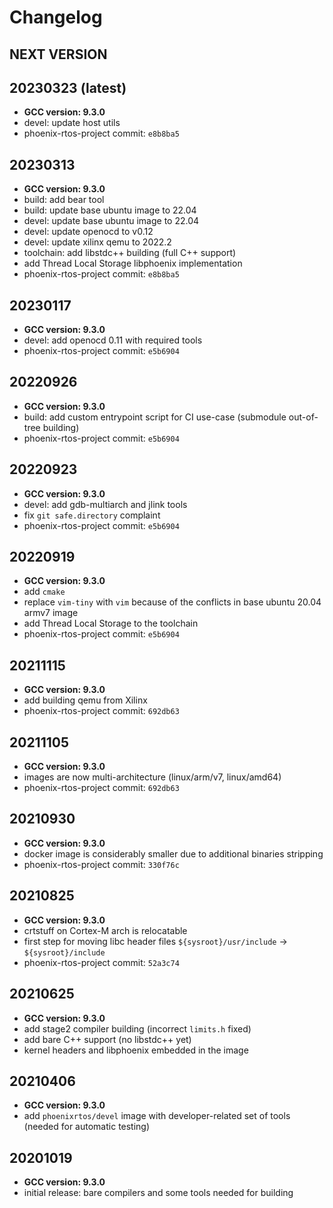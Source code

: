 # Changelog

## NEXT VERSION

## 20230323 (latest)
* **GCC version: 9.3.0**
* devel: update host utils
* phoenix-rtos-project commit: `e8b8ba5`

## 20230313
* **GCC version: 9.3.0**
* build: add bear tool
* build: update base ubuntu image to 22.04
* devel: update base ubuntu image to 22.04
* devel: update openocd to v0.12
* devel: update xilinx qemu to 2022.2
* toolchain: add libstdc++ building (full C++ support)
* add Thread Local Storage libphoenix implementation
* phoenix-rtos-project commit: `e8b8ba5`

## 20230117
* **GCC version: 9.3.0**
* devel: add openocd 0.11 with required tools
* phoenix-rtos-project commit: `e5b6904`

## 20220926
* **GCC version: 9.3.0**
* build: add custom entrypoint script for CI use-case (submodule out-of-tree building)
* phoenix-rtos-project commit: `e5b6904`

## 20220923
* **GCC version: 9.3.0**
* devel: add gdb-multiarch and jlink tools
* fix `git safe.directory` complaint
* phoenix-rtos-project commit: `e5b6904`

## 20220919
* **GCC version: 9.3.0**
* add `cmake`
* replace `vim-tiny` with `vim` because of the conflicts in base ubuntu 20.04 armv7 image
* add Thread Local Storage to the toolchain
* phoenix-rtos-project commit: `e5b6904`

## 20211115
* **GCC version: 9.3.0**
* add building qemu from Xilinx
* phoenix-rtos-project commit: `692db63`

## 20211105
* **GCC version: 9.3.0**
* images are now multi-architecture (linux/arm/v7, linux/amd64)
* phoenix-rtos-project commit: `692db63`

## 20210930
* **GCC version: 9.3.0**
* docker image is considerably smaller due to additional binaries stripping
* phoenix-rtos-project commit: `330f76c`

## 20210825

* **GCC version: 9.3.0**
* crtstuff on Cortex-M arch is relocatable
* first step for moving libc header files `${sysroot}/usr/include` -> `${sysroot}/include`
* phoenix-rtos-project commit: `52a3c74`

## 20210625

* **GCC version: 9.3.0**
* add stage2 compiler building (incorrect `limits.h` fixed)
* add bare C++ support (no libstdc++ yet)
* kernel headers and libphoenix embedded in the image

## 20210406

* **GCC version: 9.3.0**
* add `phoenixrtos/devel` image with developer-related set of tools (needed for automatic testing)

## 20201019

* **GCC version: 9.3.0**
* initial release: bare compilers and some tools needed for building
